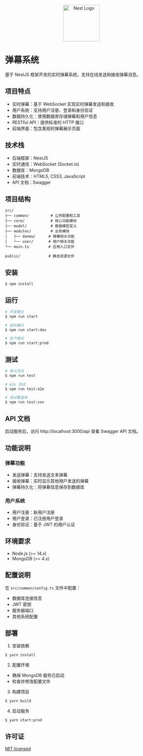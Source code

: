 <p align="center">
  <a href="http://nestjs.com/" target="blank"><img src="https://nestjs.com/img/logo-small.svg" width="120" alt="Nest Logo" /></a>
</p>

# 弹幕系统

基于 NestJS 框架开发的实时弹幕系统，支持在线发送和接收弹幕消息。

## 项目特点

- 实时弹幕：基于 WebSocket 实现实时弹幕发送和接收
- 用户系统：支持用户注册、登录和身份验证
- 数据持久化：使用数据库存储弹幕和用户信息
- RESTful API：提供标准的 HTTP 接口
- 前端界面：包含美观的弹幕展示页面

## 技术栈

- 后端框架：NestJS
- 实时通信：WebSocket (Socket.io)
- 数据库：MongoDB
- 前端技术：HTML5, CSS3, JavaScript
- API 文档：Swagger

## 项目结构

```
src/
├── common/          # 公共配置和工具
├── core/            # 核心功能模块
├── model/           # 数据模型定义
├── modules/         # 业务模块
│   ├── danmu/      # 弹幕相关功能
│   └── user/       # 用户相关功能
└── main.ts         # 应用入口文件

public/             # 静态资源文件
```

## 安装

```bash
$ npm install
```

## 运行

```bash
# 开发模式
$ npm run start

# 监听模式
$ npm run start:dev

# 生产模式
$ npm run start:prod
```

## 测试

```bash
# 单元测试
$ npm run test

# e2e 测试
$ npm run test:e2e

# 测试覆盖率
$ npm run test:cov
```

## API 文档

启动服务后，访问 http://localhost:3000/api 查看 Swagger API 文档。

## 功能说明

### 弹幕功能

- 发送弹幕：支持发送文本弹幕
- 接收弹幕：实时显示其他用户发送的弹幕
- 弹幕持久化：将弹幕信息保存到数据库

### 用户系统

- 用户注册：新用户注册
- 用户登录：已注册用户登录
- 身份验证：基于 JWT 的用户认证

## 环境要求

- Node.js (>= 14.x)
- MongoDB (>= 4.x)

## 配置说明

在 `src/common/config.ts` 文件中配置：

- 数据库连接信息
- JWT 密钥
- 服务器端口
- 其他系统配置

## 部署

1. 安装依赖
```bash
$ yarn install
```

2. 配置环境
- 确保 MongoDB 服务已启动
- 检查并修改配置文件

3. 构建项目
```bash
$ yarn build
```

4. 启动服务
```bash
$ yarn start:prod
```

## 许可证

[MIT licensed](LICENSE)
